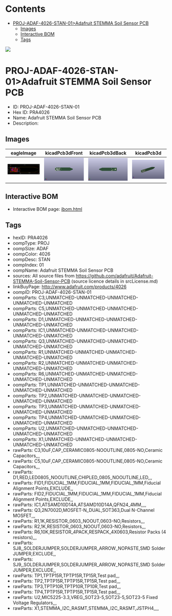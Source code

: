 



Contents
========

* [PROJ-ADAF-4026-STAN-01>Adafruit STEMMA Soil Sensor PCB](#proj-adaf-4026-stan-01adafruit-stemma-soil-sensor-pcb)
	* [Images](#images)
	* [Interactive BOM](#interactive-bom)
	* [Tags](#tags)
  
![][im]
# PROJ-ADAF-4026-STAN-01>Adafruit STEMMA Soil Sensor PCB

- ID: PROJ-ADAF-4026-STAN-01
- Hex ID: PRA4026
- Name: Adafruit STEMMA Soil Sensor PCB
- Description: 

## Images
  
  

|eagleImage|kicadPcb3dFront|kicadPcb3dBack|kicadPcb3d|
| :---: | :---: | :---: | :---: |
|[![eagleImage](eagleImage_140.png)](eagleImage_.png)|[![kicadPcb3dFront](kicadPcb3dFront_140.png)](kicadPcb3dFront_.png)|[![kicadPcb3dBack](kicadPcb3dBack_140.png)](kicadPcb3dBack_.png)|[![kicadPcb3d](kicadPcb3d_140.png)](kicadPcb3d_.png)|

## Interactive BOM

- Interactive BOM page: [ibom.html](kicad/bom/ibom.html)

## Tags

- hexID: PRA4026
- oompType: PROJ
- oompSize: ADAF
- oompColor: 4026
- oompDesc: STAN
- oompIndex: 01
- oompName: Adafruit STEMMA Soil Sensor PCB
- sources: All source files from https://github.com/adafruit/Adafruit-STEMMA-Soil-Sensor-PCB (source licence details in srcLicense.md)
- linkBuyPage: http://www.adafruit.com/products/4026
- oompID: PROJ-ADAF-4026-STAN-01
- oompParts: C3,UNMATCHED-UNMATCHED-UNMATCHED-UNMATCHED-UNMATCHED
- oompParts: C5,UNMATCHED-UNMATCHED-UNMATCHED-UNMATCHED-UNMATCHED
- oompParts: D1,UNMATCHED-UNMATCHED-UNMATCHED-UNMATCHED-UNMATCHED
- oompParts: IC1,UNMATCHED-UNMATCHED-UNMATCHED-UNMATCHED-UNMATCHED
- oompParts: Q3,UNMATCHED-UNMATCHED-UNMATCHED-UNMATCHED-UNMATCHED
- oompParts: R1,UNMATCHED-UNMATCHED-UNMATCHED-UNMATCHED-UNMATCHED
- oompParts: R2,UNMATCHED-UNMATCHED-UNMATCHED-UNMATCHED-UNMATCHED
- oompParts: R6,UNMATCHED-UNMATCHED-UNMATCHED-UNMATCHED-UNMATCHED
- oompParts: TP1,UNMATCHED-UNMATCHED-UNMATCHED-UNMATCHED-UNMATCHED
- oompParts: TP2,UNMATCHED-UNMATCHED-UNMATCHED-UNMATCHED-UNMATCHED
- oompParts: TP3,UNMATCHED-UNMATCHED-UNMATCHED-UNMATCHED-UNMATCHED
- oompParts: TP4,UNMATCHED-UNMATCHED-UNMATCHED-UNMATCHED-UNMATCHED
- oompParts: U2,UNMATCHED-UNMATCHED-UNMATCHED-UNMATCHED-UNMATCHED
- oompParts: X1,UNMATCHED-UNMATCHED-UNMATCHED-UNMATCHED-UNMATCHED
- rawParts: C3,10uF,CAP_CERAMIC0805-NOOUTLINE,0805-NO,Ceramic Capacitors,,,
- rawParts: C5,10uF,CAP_CERAMIC0805-NOOUTLINE,0805-NO,Ceramic Capacitors,,,
- rawParts: D1,RED,LED0805_NOOUTLINE,CHIPLED_0805_NOOUTLINE,LED,,,
- rawParts: FID1,FIDUCIAL_1MM,FIDUCIAL_1MM,FIDUCIAL_1MM,Fiducial Alignment Points,EXCLUDE,,
- rawParts: FID2,FIDUCIAL_1MM,FIDUCIAL_1MM,FIDUCIAL_1MM,Fiducial Alignment Points,EXCLUDE,,
- rawParts: IC1,ATSAMD10D14A,ATSAMD10D14A,QFN24_4MM,,,,
- rawParts: Q3,2N7002D,MOSFET-N_DUAL,SOT363,Dual N-Channel MOSFET,,,
- rawParts: R1,1K,RESISTOR_0603_NOOUT,0603-NO,Resistors,,,
- rawParts: R2,1K,RESISTOR_0603_NOOUT,0603-NO,Resistors,,,
- rawParts: R6,10K,RESISTOR_4PACK,RESPACK_4X0603,Resistor Packs (4 resistors),,,
- rawParts: SJ8,,SOLDERJUMPER,SOLDERJUMPER_ARROW_NOPASTE,SMD Solder JUMPER,EXCLUDE,,
- rawParts: SJ9,,SOLDERJUMPER,SOLDERJUMPER_ARROW_NOPASTE,SMD Solder JUMPER,EXCLUDE,,
- rawParts: TP1,TPTP15R,TPTP15R,TP15R,Test pad,,,
- rawParts: TP2,TPTP15R,TPTP15R,TP15R,Test pad,,,
- rawParts: TP3,TPTP10R,TPTP10R,TP10R,Test pad,,,
- rawParts: TP4,TPTP15R,TPTP15R,TP15R,Test pad,,,
- rawParts: U2,MIC5225-3.3,VREG_SOT23-5,SOT23-5,SOT23-5 Fixed Voltage Regulators,,,
- rawParts: X1,STEMMA_I2C_RASMT,STEMMA_I2C_RASMT,JSTPH4,,,,



[im]: kicadPcb3d_450.png
